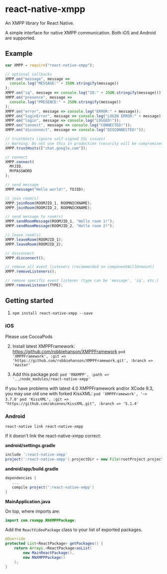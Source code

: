 # react-native-xmpp

An XMPP library for React Native.

A simple interface for native XMPP communication. Both iOS and Android are supported.


## Example

```js
var XMPP = require("react-native-xmpp");

// optional callbacks
XMPP.on("message", message =>
  console.log("MESSAGE:" + JSON.stringify(message))
);
XMPP.on("iq", message => console.log("IQ:" + JSON.stringify(message)));
XMPP.on("presence", message =>
  console.log("PRESENCE:" + JSON.stringify(message))
);
XMPP.on("error", message => console.log("ERROR:" + message));
XMPP.on("loginError", message => console.log("LOGIN ERROR:" + message));
XMPP.on("login", message => console.log("LOGGED!"));
XMPP.on("connect", message => console.log("CONNECTED!"));
XMPP.on("disconnect", message => console.log("DISCONNECTED!"));

// trustHosts (ignore self-signed SSL issues)
// Warning: Do not use this in production (security will be compromised).
XMPP.trustHosts(["chat.google.com"]);

// connect
XMPP.connect(
  MYJID,
  MYPASSWORD
);

// send message
XMPP.message("Hello world!", TOJID);

// join room(s)
XMPP.joinRoom(ROOMJID_1, ROOMNICKNAME);
XMPP.joinRoom(ROOMJID_2, ROOMNICKNAME);

// send message to room(s)
XMPP.sendRoomMessage(ROOMJID_1, "Hello room 1!");
XMPP.sendRoomMessage(ROOMJID_2, "Hello room 2!");

// leave room(s)
XMPP.leaveRoom(ROOMJID_1);
XMPP.leaveRoom(ROOMJID_2);

// disconnect
XMPP.disconnect();

// remove all event listeners (recommended on componentWillUnmount)
XMPP.removeListeners();

// remove specific event listener (type can be 'message', 'iq', etc.)
XMPP.removeListener(TYPE);
```

## Getting started

1. `npm install react-native-xmpp --save`

### iOS

Please use CocoaPods

2. Install latest XMPPFramework:
   https://github.com/robbiehanson/XMPPFramework
   `pod 'XMPPFramework', :git => 'https://github.com/robbiehanson/XMPPFramework.git', :branch => 'master'`

3. Add this package pod:
   `pod 'RNXMPP', :path => '../node_modules/react-native-xmpp'`

If you have problems with latest 4.0 XMPPFramework and/or XCode 9.3, you may use old one with forked KissXML:
`pod 'XMPPFramework', '~> 3.7.0'`
`pod 'KissXML', :git => "https://github.com/aksonov/KissXML.git", :branch => '5.1.4'`

### Android

`react-native link react-native-xmpp`

If it doesn't link the react-native-xmpp correct:

**android/settings.gradle**

```gradle
include ':react-native-xmpp'
project(':react-native-xmpp').projectDir = new File(rootProject.projectDir, '../node_modules/react-native-xmpp/android')
```

**android/app/build.gradle**

```gradle
dependencies {
   ...
   compile project(':react-native-xmpp')
}
```

**MainApplication.java**

On top, where imports are:

```java
import com.rnxmpp.RNXMPPPackage;
```

Add the `ReactVideoPackage` class to your list of exported packages.

```java
@Override
protected List<ReactPackage> getPackages() {
    return Arrays.<ReactPackage>asList(
        new MainReactPackage(),
        new RNXMPPPackage()
    );
}
```
